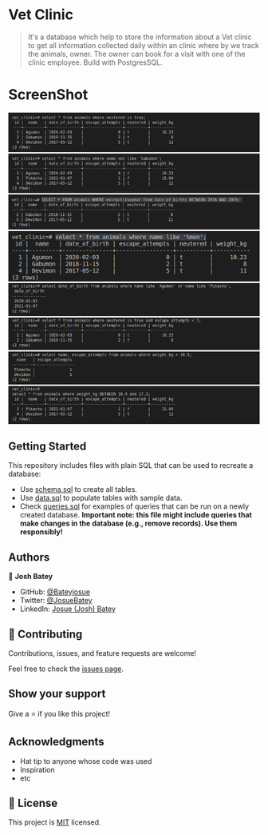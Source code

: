 # Vet Clinic

> It's a database which help to store the information about a Vet clinic to get all information collected daily within an clinic where by we track the animals, owner. The owner can book for a visit with one of the clinic employee. Build with PostgresSQL.

# ScreenShot
![](./screenshot/animal-neutered-true.png)
![](./screenshot/animals-not-name-Gubumon.png)
![](./screenshot/bornbtn2016-2019.png)
![](./screenshot/findEndMon.png)
![](./screenshot/name-AgumonorPikachu.png)
![](./screenshot/neut-true-escap-less-3.png)
![](./screenshot/weighmore10kg.png)
![](./screenshot/weight_btn-10-17.png)
## Getting Started

This repository includes files with plain SQL that can be used to recreate a database:

- Use [schema.sql](./schema.sql) to create all tables.
- Use [data.sql](./data.sql) to populate tables with sample data.
- Check [queries.sql](./queries.sql) for examples of queries that can be run on a newly created database. **Important note: this file might include queries that make changes in the database (e.g., remove records). Use them responsibly!**


## Authors

👤 **Josh Batey**

- GitHub: [@Bateyjosue](https://github.com/Bateyjosue)
- Twitter: [@JosueBatey](https://twitter.com/josuebatey)
- LinkedIn: [Josue (Josh) Batey](https://www.linkedin.com/in/josue-ishara/)

## 🤝 Contributing

Contributions, issues, and feature requests are welcome!

Feel free to check the [issues page](../../issues/).

## Show your support

Give a ⭐️ if you like this project!

## Acknowledgments

- Hat tip to anyone whose code was used
- Inspiration
- etc

## 📝 License

This project is [MIT](./MIT.md) licensed.
